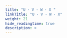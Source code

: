 ```yaml
---
title: "U ･ V ･ W ･ X "
linkTitle: "U ･ V ･ W ･ X"
weight: 21
hide_readingtime: true
description: >
---
```


